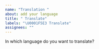 ```yaml
---
name: "Translation "
about: add your language
title: " Translate"
labels: "\U0001F5E3 Translate"
assignees: ""
---
```


In which language do you want to translate?
